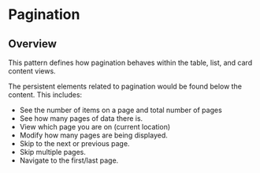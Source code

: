 # Pagination

## Overview

This pattern defines how pagination behaves within the table, list, and card content views.

The persistent elements related to pagination would be found below the content. This includes:

* See the number of items on a page and total number of pages
* See how many pages of data there is.
* View which page you are on (current location)
* Modify how many pages are being displayed.
* Skip to the next or previous page.
* Skip multiple pages.
* Navigate to the first/last page.
